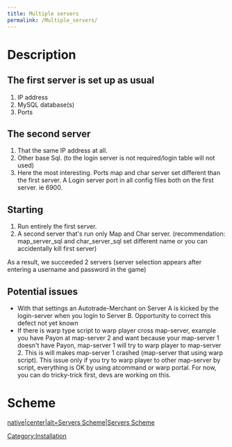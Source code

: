 ```yaml
---
title: Multiple servers
permalink: /Multiple_servers/
---
```


Description
===========

The first server is set up as usual
-----------------------------------

1.  IP address
2.  MySQL database(s)
3.  Ports

The second server
-----------------

1.  That the same IP address at all.
2.  Other base Sql. (to the login server is not required/login table will not used)
3.  Here the most interesting. Ports map and char server set different than the first server. A Login server port in all config files both on the first server. ie 6900.

Starting
--------

1.  Run entirely the first server.
2.  A second server that's run only Map and Char server. (recommendation: map_server_sql and char_server_sql set different name or you can accidentally kill first server)

As a result, we succeeded 2 servers (server selection appears after entering a username and password in the game)

Potential issues
----------------

-   With that settings an Autotrade-Merchant on Server A is kicked by the login-server when you login to Server B. Opportunity to correct this defect not yet known
-   If there is warp type script to warp player cross map-server, example you have Payon at map-server 2 and want because your map-server 1 doesn't have Payon, map-server 1 will try to warp player to map-server 2. This is will makes map-server 1 crashed (map-server that using warp script). This issue only if you try to warp player to other map-server by script, everything is OK by using atcommand or warp portal. For now, you can do tricky-trick first, devs are working on this.

Scheme
======

[native|center|alt=Servers Scheme|Servers Scheme](File:Multiple_servers_scheme.png)

[Category:Installation](Installation)